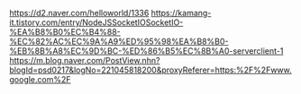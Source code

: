https://d2.naver.com/helloworld/1336
https://kamang-it.tistory.com/entry/NodeJSSocketIOSocketIO-%EA%B8%B0%EC%B4%88-%EC%82%AC%EC%9A%A9%ED%95%98%EA%B8%B0-%EB%8B%A8%EC%9D%BC-%ED%86%B5%EC%8B%A0-serverclient-1
https://m.blog.naver.com/PostView.nhn?blogId=psd0217&logNo=221045818200&proxyReferer=https:%2F%2Fwww.google.com%2F
